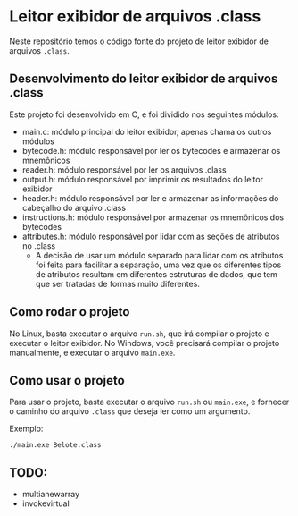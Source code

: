 # Leitor exibidor de arquivos .class

Neste repositório temos o código fonte do projeto de leitor exibidor de arquivos `.class`.

## Desenvolvimento do leitor exibidor de arquivos .class

Este projeto foi desenvolvido em C, e foi dividido nos seguintes módulos:

- main.c: módulo principal do leitor exibidor, apenas chama os outros módulos
- bytecode.h: módulo responsável por ler os bytecodes e armazenar os mnemônicos
- reader.h: módulo responsável por ler os arquivos .class
- output.h: módulo responsável por imprimir os resultados do leitor exibidor
- header.h: módulo responsável por ler e armazenar as informações do cabeçalho do arquivo .class
- instructions.h: módulo responsável por armazenar os mnemônicos dos bytecodes
- attributes.h: módulo responsável por lidar com as seções de atributos no .class
  - A decisão de usar um módulo separado para lidar com os atributos foi feita para facilitar a separação, uma vez que os diferentes tipos de atributos resultam em diferentes estruturas de dados, que tem que ser tratadas de formas muito diferentes.

## Como rodar o projeto

No Linux, basta executar o arquivo `run.sh`, que irá compilar o projeto e executar o leitor exibidor.
No Windows, você precisará compilar o projeto manualmente, e executar o arquivo `main.exe`.

## Como usar o projeto

Para usar o projeto, basta executar o arquivo `run.sh` ou `main.exe`, e fornecer o caminho do arquivo `.class` que deseja ler como um argumento.

Exemplo:

```
./main.exe Belote.class
```

## TODO:
 - multianewarray
 - invokevirtual
